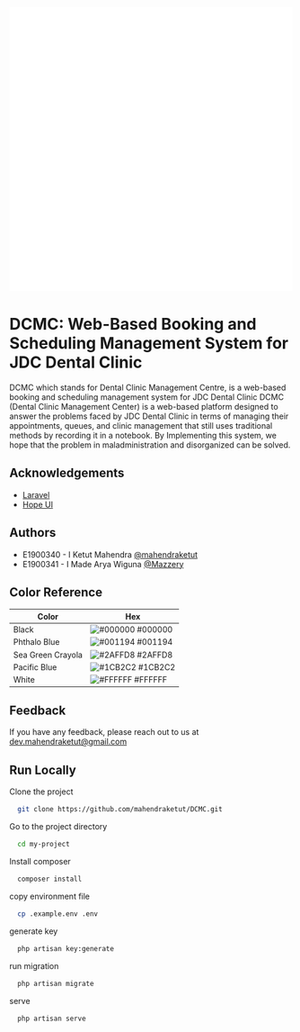 
![Logo](resources/img/JDCDentalMasterBW.png)


# DCMC: Web-Based Booking and Scheduling Management System for JDC Dental Clinic

DCMC which stands for Dental Clinic Management Centre, is a web-based booking and scheduling management system for JDC Dental Clinic
DCMC (Dental Clinic Management Center) is a web-based platform designed to answer the problems faced by JDC Dental Clinic in terms of
managing their appointments, queues, and clinic management that still uses traditional methods by recording it in a notebook.
By Implementing this system, we hope that the problem in maladministration and disorganized can be solved.


## Acknowledgements

- [Laravel](https://laravel.com/)
- [Hope UI](https://hopeui.iqonic.design/)



## Authors

- E1900340 - I Ketut Mahendra [@mahendraketut](https://github.com/mahendraketut)
- E1900341 - I Made Arya Wiguna [@Mazzery](https://github.com/Mazzery)

## Color Reference

| Color             | Hex                                                              |
|-------------------|------------------------------------------------------------------|
| Black             | ![#000000](https://via.placeholder.com/10/000000?text=+) #000000 |
| Phthalo Blue      | ![#001194](https://via.placeholder.com/10/001194?text=+) #001194 |
| Sea Green Crayola | ![#2AFFD8](https://via.placeholder.com/10/2AFFD8?text=+) #2AFFD8 |
| Pacific Blue      | ![#1CB2C2](https://via.placeholder.com/10/1CB2C2?text=+) #1CB2C2 |
| White             | ![#FFFFFF](https://via.placeholder.com/10/FFFFFF?text=+) #FFFFFF |

## Feedback

If you have any feedback, please reach out to us at dev.mahendraketut@gmail.com


## Run Locally

Clone the project

```bash
  git clone https://github.com/mahendraketut/DCMC.git
```

Go to the project directory

```bash
  cd my-project
```

Install composer

```bash
  composer install
```

copy environment file

```bash
  cp .example.env .env
```

generate key

```bash
  php artisan key:generate
```
run migration

```bash
  php artisan migrate
```
serve

```bash
  php artisan serve
```
